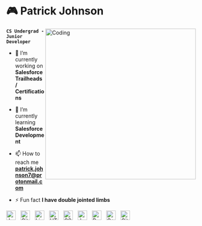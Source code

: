 <h1 align="left">🎮 Patrick Johnson</h1> 
<img align="right" alt="Coding" width="400" src="https://giffiles.alphacoders.com/190/190634.gif">

**`CS Undergrad - Junior Developer`**


- 🔭 I’m currently working on **Salesforce Trailheads / Certifications**

- 🌱 I’m currently learning **Salesforce Development**

- 📫 How to reach me **patrick.johnson7@protonmail.com**

- ⚡ Fun fact **I have double jointed limbs**


<img align="left" alt="Java" width="25px" style="padding-right:10px;" src="https://cdn.jsdelivr.net/gh/devicons/devicon/icons/java/java-original.svg"/>
<img align="left" alt="Git" width="25px" style="padding-right:10px;" src="https://cdn.jsdelivr.net/gh/devicons/devicon/icons/git/git-original.svg" />
<img align="left" alt="Linux" width="25px" style="padding-right:10px;" src="https://cdn.jsdelivr.net/gh/devicons/devicon/icons/linux/linux-original.svg" />
<img align="left" alt="HTML" width="25px" style="padding-right:10px;" src="https://cdn.jsdelivr.net/gh/devicons/devicon/icons/html5/html5-plain.svg" />
<img align="left" alt="CSS" width="25px" style="padding-right:10px;" src="https://cdn.jsdelivr.net/gh/devicons/devicon/icons/css3/css3-plain.svg" />
<img align="left" alt="JavaScript" width="25px" style="padding-right:10px;" src="https://cdn.jsdelivr.net/gh/devicons/devicon/icons/javascript/javascript-plain.svg" />
<img align="left" alt="Python" width="25px" style="padding-right:10px;" src="https://cdn.jsdelivr.net/gh/devicons/devicon/icons/python/python-plain.svg" />
<img align="left" alt="C++" width="25px" style="padding-right:10px;" src="https://cdn.jsdelivr.net/gh/devicons/devicon/icons/cplusplus/cplusplus-line.svg" />
<img align="left" alt="GitHub" width="25px" style="padding-right:10px;" src="https://cdn.jsdelivr.net/gh/devicons/devicon/icons/github/github-original.svg" />
<br />






